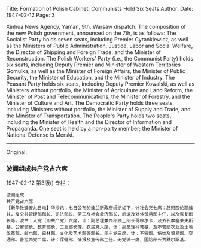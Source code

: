 Title: Formation of Polish Cabinet: Communists Hold Six Seats
Author:
Date: 1947-02-12
Page: 3

Xinhua News Agency, Yan'an, 9th. Warsaw dispatch: The composition of the new Polish government, announced on the 7th, is as follows: The Socialist Party holds seven seats, including Premier Cyrankiewicz, as well as the Ministers of Public Administration, Justice, Labor and Social Welfare, the Director of Shipping and Foreign Trade, and the Minister of Reconstruction. The Polish Workers' Party (i.e., the Communist Party) holds six seats, including Deputy Premier and Minister of Western Territories Gomulka, as well as the Minister of Foreign Affairs, the Minister of Public Security, the Minister of Education, and the Minister of Industry. The Peasant Party holds six seats, including Deputy Premier Kowalski, as well as Ministers without portfolio, the Minister of Agriculture and Land Reform, the Minister of Post and Telecommunications, the Minister of Forestry, and the Minister of Culture and Art. The Democratic Party holds three seats, including Ministers without portfolio, the Minister of Supply and Trade, and the Minister of Transportation. The People's Party holds two seats, including the Minister of Health and the Director of Information and Propaganda. One seat is held by a non-party member; the Minister of National Defense is Merski.



<hr /> 

Original: 


### 波阁组成共产党占六席

1947-02-12
第3版()
专栏：

    波阁组成
    共产党占六席
    【新华社延安九日电】华沙讯：七日公布的波兰新政府组织如下，计社会党七席：总珂西伦凯维兹，及公共管理部部长、司法部长、劳工及社会救济部长，航运及对外贸易部主任，以及恢复部长等。波兰工人党（即共产党）六席，计：副总理兼西部领土部长哥穆尔卡，及外长摩塞莱夫斯基，公安部长、教育部长、工业部长等。农民党六席，计：副总理科弯基，及不管部农业及土地改革部、邮电部、森林部、文化及艺术部等部长。民主党三席，计：不管部、供给及贸易部、交通部。普拉西党二席，计：保健部、情报及宣传部主任。无党派一席，国防部长为默尔斯基。
